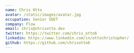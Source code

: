```yaml
---
name: Chris Otto
avatar: /static/images/avatar.jpg
occupation: Senior SDET
company: Flow
email: chris@chrisotto.dev
twitter: https://twitter.com/chris_otto6
linkedin: https://www.linkedin.com/in/ottochristopher/
github: https://github.com/chrisotto6
---
```

